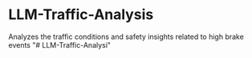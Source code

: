 # LLM-Traffic-Analysis
Analyzes the traffic conditions and safety insights related to high brake events
"# LLM-Traffic-Analysi" 
